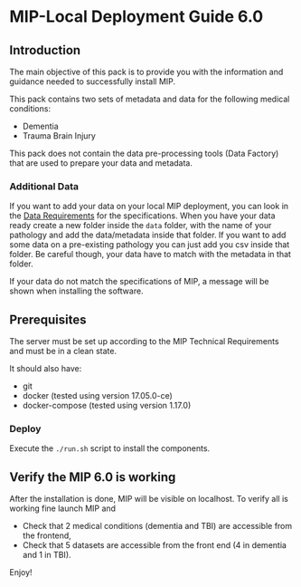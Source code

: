 # MIP-Local Deployment Guide 6.0

## Introduction

The main objective of this pack is to provide you with the information and guidance needed to successfully install MIP.

This pack contains two sets of metadata and data for the following medical conditions:
  - Dementia
  - Trauma Brain Injury

This pack does not contain the data pre-processing tools (Data Factory) that are used to prepare your data and metadata.

### Additional Data

If you want to add your data on your local MIP deployment, you can look in the [Data Requirements](https://github.com/madgik/exareme/blob/reorderReadme/Documentation/InputRequirements.md) for the specifications.
When you have your data ready create a new folder inside the `data` folder, with the name of your pathology and add the data/metadata inside that folder. If you want to add some data on a pre-existing pathology you can just add you csv inside that folder. Be careful though, your data have to match with the metadata in that folder.

If your data do not match the specifications of MIP, a message will be shown when installing the software.

## Prerequisites

The server must be set up according to the MIP Technical Requirements and must be in a clean state.

It should also have:
  - git
  - docker (tested using version 17.05.0-ce)
  - docker-compose (tested using version 1.17.0)

### Deploy
Execute the `./run.sh` script to install the components.

## Verify the MIP 6.0 is working
After the installation is done, MIP will be visible on localhost.  To verify all is working fine launch MIP and
  - Check that 2 medical conditions (dementia and TBI) are accessible from the frontend,
  - Check that 5 datasets are accessible from the front end (4 in dementia and 1 in TBI).

Enjoy!
